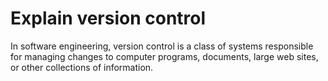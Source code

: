 # Explain version control #
In software engineering, version control is a class of systems responsible for managing
changes to computer programs, documents, large web sites, or other collections of
information. 
